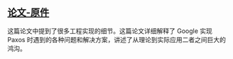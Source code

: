 [论文-原件](paxos_made_live.pdf)
---

这篇论文中提到了很多工程实现的细节。这篇论文详细解释了 Google 实现 Paxos 时遇到的各种问题和解决方案，讲述了从理论到实际应用二者之间巨大的鸿沟。

